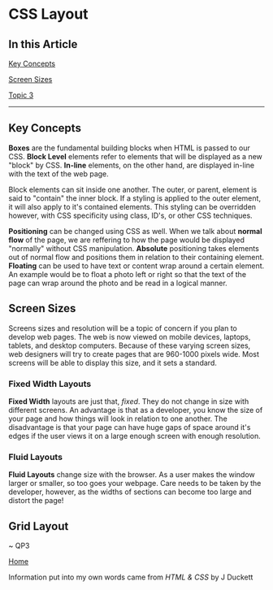# CSS Layout

## In this Article

[Key Concepts](#topic1)

[Screen Sizes](#topic2)

[Topic 3](#topic3)

---

<a name="topic1"></a>

## Key Concepts

**Boxes** are the fundamental building blocks when HTML is passed to our CSS. **Block Level** elements refer to elements that will be displayed as a new "block" by CSS.  **In-line** elements, on the other hand, are displayed in-line with the text of the web page.

Block elements can sit inside one another.  The outer, or parent, element is said to "contain" the inner block.  If a styling is applied to the outer element, it will also apply to it's contained elements.  This styling can be overridden however, with CSS specificity using class, ID's, or other CSS techniques.

**Positioning** can be changed using CSS as well.  When we talk about **normal flow** of the page, we are reffering to how the page would be displayed "normally" without CSS manipulation. **Absolute** positioning takes elements out of normal flow and positions them in relation to their containing element. **Floating** can be used to have text or content wrap around a certain element.  An example would be to float a photo left or right so that the text of the page can wrap around the photo and be read in a logical manner. 
<a name="topic2"></a>

## Screen Sizes

Screens sizes and resolution will be a topic of concern if you plan to develop web pages.  The web is now viewed on mobile devices, laptops, tablets, and desktop computers. Because of these varying screen sizes, web designers will try to create pages that are 960-1000 pixels wide. Most screens will be able to display this size, and it sets a standard. 

### Fixed Width Layouts

**Fixed Width** layouts are just that, *fixed*.  They do not change in size with different screens. An advantage is that as a developer, you know the size of your page and how things will look in relation to one another.  The disadvantage is that your page can have huge gaps of space around it's edges if the user views it on a large enough screen with enough resolution. 

### Fluid Layouts

**Fluid Layouts** change size with the browser.  As a user makes the window larger or smaller, so too goes your webpage.  Care needs to be taken by the developer, however, as the widths of sections can become too large and distort the page!

<a name="topic3"></a>

## Grid Layout


~ QP3

[Home](../README.md)

Information put into my own words came from *HTML & CSS* by J Duckett
